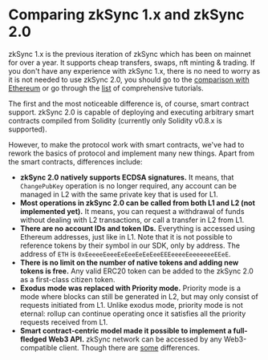 # Comparing zkSync 1.x and zkSync 2.0

zkSync 1.x is the previous iteration of zkSync which has been on mainnet for over a year. It supports cheap transfers, swaps, nft minting & trading. If you don't have any experience with zkSync 1.x, there is no need to worry as it is not needed to use zkSync 2.0, you should go to the [comparison with Ethereum](./ethereum-vs-v2.md) or go through the [list](./tutorials.md) of comprehensive tutorials.

The first and the most noticeable difference is, of course, smart contract support. zkSync 2.0 is capable of deploying and executing arbitrary smart contracts compiled from Solidity (currently only Solidity v0.8.x is supported).

However, to make the protocol work with smart contracts, we've had to rework the basics of protocol and
implement many new things. Apart from the smart contracts, differences include:

- **zkSync 2.0 natively supports ECDSA signatures.** It means, that `ChangePubKey` operation is no longer
  required, any account can be managed in L2 with the same private key that is used for L1.
- **Most operations in zkSync 2.0 can be called from both L1 and L2 (not implemented yet).** It means, you can request a withdrawal of funds
  without dealing with L2 transactions, or call a transfer in L2 from L1.
- **There are no account IDs and token IDs.** Everything is accessed using Ethereum addresses, just like in L1. Note that it is not possible to reference tokens by their symbol in our SDK, only by address. The address of `ETH` is `0xEeeeeEeeeEeEeeEeEeEeeEEEeeeeEeeeeeeeEEeE`.
- **There is no limit on the number of native tokens and adding new tokens is free.** Any valid ERC20 token can be added to the zkSync 2.0 as a first-class citizen token.
- **Exodus mode was replaced with Priority mode.** Priority mode is a mode where blocks can still be generated in L2, but
  may only consist of requests initiated from L1. Unlike exodus mode, priority mode is not eternal: rollup can continue
  operating once it satisfies all the priority requests received from L1.
- **Smart contract-centric model made it possible to implement a full-fledged Web3 API.** zkSync network can be accessed by
  any Web3-compatible client. Though there are [some](./ethereum-vs-v2.md) differences.

